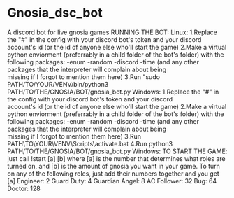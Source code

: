 # Gnosia_dsc_bot
A discord bot for live gnosia games
RUNNING THE BOT:
Linux:
    1.Replace the "#" in the config with your discord bot's token and your discord   
    account's id (or the id of anyone else who'll start the game)
    2.Make a virtual python enviorment (preferrably in a child folder of the bot's 
    folder) with the following packages:
        -enum
        -random
        -discord
        -time
        (and any other packages that the interpreter will complain about being    
        missing if I forgot to mention them here)
    3.Run "sudo PATH/TO/YOUR/VENV/bin/python3 PATH/TO/THE/GNOSIA/BOT/gnosia_bot.py
Windows:
	1.Replace the "#" in the config with your discord bot's token and your discord   
    account's id (or the id of anyone else who'll start the game)
    2.Make a virtual python enviorment (preferrably in a child folder of the bot's 
    folder) with the following packages:
        -enum
        -random
        -discord
        -time
        (and any other packages that the interpreter will complain about being    
        missing if I forgot to mention them here)
	3.Run PATH\TO\YOUR\VENV\Scripts\activate.bat
	4.Run python3 PATH/TO/THE/GNOSIA/BOT/gnosia_bot.py
Windows:
TO START THE GAME: just call !start [a] [b]     where [a] is the number that determines what roles are turned on, and [b] is the amount of gnosia you want in your game. 
To turn on any of the following roles, just add their numbers together and you get [a]
Engineer: 2
Guard Duty: 4
Guardian Angel: 8
AC Follower: 32
Bug: 64
Doctor: 128

